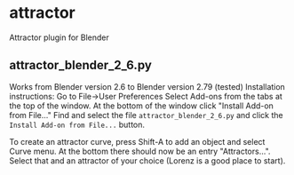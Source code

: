 attractor
=========

Attractor plugin for Blender

## attractor_blender_2_6.py 
Works from Blender version 2.6 to Blender version 2.79 (tested)
Installation instructions: Go to File->User Preferences
Select Add-ons from the tabs at the top of the window.
At the bottom of the window click "Install Add-on from File..."
Find and select the file ```attractor_blender_2_6.py``` and click 
the ```Install Add-on from File...``` button.

To create an attractor curve, press Shift-A to add an object and select
Curve menu. At the bottom there should now be an entry "Attractors...".
Select that and an attractor of your choice (Lorenz is a good place to start).


